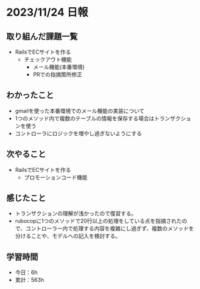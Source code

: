 # 2023/11/24 日報
## 取り組んだ課題一覧
- RailsでECサイトを作る
  - チェックアウト機能
    -  メール機能(本番環境)
    -  PRでの指摘箇所修正

## わかったこと
- gmailを使った本番環境でのメール機能の実装について
- 1つのメソッド内で複数のテーブルの情報を保存する場合はトランザクションを使う
- コントローラにロジックを増やし過ぎないようにする

## 次やること
- RailsでECサイトを作る
  - プロモーションコード機能

## 感じたこと
- トランザクションの理解が浅かったので復習する。
- rubocopに1つのメソッドで20行以上の処理をしている点を指摘されたので、コントローラー内で処理する内容を複雑にし過ぎず、複数のメソッドを分けることや、モデルへの記入を検討する。

## 学習時間
- 今日：6h
- 累計：563h
